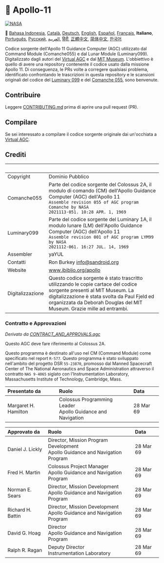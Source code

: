 # 🚀 Apollo-11

[![NASA][1]][2]

:crossed_flags:
[Bahasa Indonesia][id],
[Català][ca],
[Deutsch][de],
[English][en],
[Español][es],
[Français][fr],
**Italiano**,
[Português][pt_br],
[Русский][ru],
[العربية][ar],
[हिंदी][hi_in],
[正體中文][zh_tw],
[简体中文][zh_cn],
[한국어][ko_kr]

[ar]: README.ar.md
[id]: README.id.md
[ca]: README.ca.md
[de]: README.de.md
[en]: README.md
[es]: README.es.md
[it]: README.it.md
[fr]: README.fr.md
[pt_br]: README.pt_br.md
[zh_tw]: README.zh_tw.md
[zh_cn]: README.zh_cn.md
[ko_kr]: README.ko_kr.md
[hi_in]: README.hi_in.md
[ru]: README.ru.md

Codice sorgente dell'Apollo 11 Guidance Computer (AGC) utilizzato
dal Command Module (Comanche055) e dal Lunar Module (Luminary099).
Digitalizzato dagli autori del [Virtual AGC][3] e dal [MIT Museum][4].
L'obbiettivo è quello di avere una repository contenente il codice
usato dalla missione Apollo 11. Di conseguenza, le PRs volte a
corregere qualsiasi problema, identificato confrontando le
trascrizioni in questa repository e le scansioni originali del
codice del [Luminary 099][5] e del [Comanche 055][6], sono benvenute.

## Contribuire

Leggere [CONTRIBUTING.md][7] prima di aprire una pull request (PR).

## Compilare

Se sei interessato a compilare il codice sorgente originale
dai un'occhiata a [Virtual AGC][8].

## Crediti

| &nbsp;           | &nbsp;                                                                                                                                                                                                                                          |
| :--------------- | :---------------------------------------------------------------------------------------------------------------------------------------------------------------------------------------------------------------------------------------------- |
| Copyright        | Dominio Pubblico                                                                                                                                                                                                                                |
| Comanche055      | Parte del codice sorgente del Colossus 2A, il modulo di comando (CM) dell'Apollo Guidance Computer (AGC) dell'Apollo 11<br>`Assemble revision 055 of AGC program Comanche by NASA`<br>`2021113-051. 10:28 APR. 1, 1969`                         |
| Luminary099      | Parte del codice sorgente del Luminary 1A, il modulo lunare (LM) dell'Apollo Guidance Computer (AGC) dell'Apollo 11<br>`Assemble revision 001 of AGC program LYM99 by NASA`<br>`2021112-061. 16:27 JUL. 14, 1969`                               |
| Assembler        | yaYUL                                                                                                                                                                                                                                           |
| Contatti         | Ron Burkey <info@sandroid.org>                                                                                                                                                                                                                  |
| Website          | www.ibiblio.org/apollo                                                                                                                                                                                                                          |
| Digitalizzazione | Questo codice sorgente è stato trascritto utilizzando le copie cartace del codice sorgente presenti al MIT Museum. La digitalizzazione è stata svolta da Paul Fjeld ed organizzata da Deborah Douglas del MIT Museum. Grazie mille ad entrambi. |

### Contratto e Approvazioni

_Derivato da [CONTRACT_AND_APPROVALS.agc]_

Questo AGC deve fare riferimento al Colossus 2A.

Questo programma è destinato all'uso nel CM (Command Module) come specificato nel report `R-577`. Questo programma è stato sviluppato nell'ambito del progetto DSR `55-23870`, promosso dal Manned Spacecraft Center of The National Aeronautics and Space Administration attraverso il contratto `NAS 9-4065` siglato con l'Instrumentation Laboratory, Massachusetts Institute of Technology, Cambridge, Mass.

| Presentato da        | Ruolo                                                         | Data      |
| :------------------- | :------------------------------------------------------------ | :-------- |
| Margaret H. Hamilton | Colossus Programming Leader<br>Apollo Guidance and Navigation | 28 Mar 69 |

| Approvato da      | Ruolo                                                                           | Data      |
| :---------------- | :------------------------------------------------------------------------------ | :-------- |
| Daniel J. Lickly  | Director, Mission Program Development<br>Apollo Guidance and Navigation Program | 28 Mar 69 |
| Fred H. Martin    | Colossus Project Manager<br>Apollo Guidance and Navigation Program              | 28 Mar 69 |
| Norman E. Sears   | Director, Mission Development<br>Apollo Guidance and Navigation Program         | 28 Mar 69 |
| Richard H. Battin | Director, Mission Development<br>Apollo Guidance and Navigation Program         | 28 Mar 69 |
| David G. Hoag     | Director<br>Apollo Guidance and Navigation Program                              | 28 Mar 69 |
| Ralph R. Ragan    | Deputy Director<br>Instrumentation Laboratory                                   | 28 Mar 69 |

[contract_and_approvals.agc]: https://github.com/chrislgarry/Apollo-11/blob/master/Comanche055/CONTRACT_AND_APPROVALS.agc
[1]: https://cdn.rawgit.com/aleen42/badges/c9246f74/src/nasa.svg
[2]: https://www.nasa.gov/mission_pages/apollo/missions/apollo11.html
[3]: http://www.ibiblio.org/apollo/
[4]: http://web.mit.edu/museum/
[5]: http://www.ibiblio.org/apollo/ScansForConversion/Luminary099/
[6]: http://www.ibiblio.org/apollo/ScansForConversion/Comanche055/
[7]: https://github.com/chrislgarry/Apollo-11/blob/master/CONTRIBUTING.md
[8]: https://github.com/rburkey2005/virtualagc
